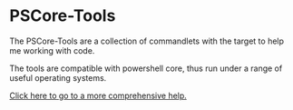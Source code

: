 # PSCore-Tools

The PSCore-Tools are a collection of commandlets with the target to help me working with code. 

The tools are compatible with powershell core, thus run under a range of useful operating systems. 

[Click here to go to a more comprehensive help.](articles/Add-PSCoreToolsToProfile.html)
